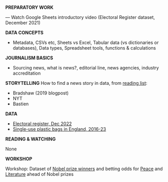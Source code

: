 **PREPARATORY WORK**

— Watch Google Sheets introductory video (Electoral Register dataset, December 2021)

**DATA CONCEPTS**

- Metadata, CSVs etc, Sheets vs Excel, Tabular data (vs dictionaries or databases), Data types, Spreadsheet tools, functions & calculations

**JOURNALISM BASICS**

- Sourcing news, what is news?, editorial line, news agencies, industry accreditation

**STORYTELLING**
How to find a news story in data, from [reading list](https://dj-reading.readthedocs.io/en/latest/#storytelling-with-data):
- Bradshaw (2019 blogpost)
- NYT
- Bastien

**DATA**

- [Electoral register, Dec 2022](https://www.ons.gov.uk/peoplepopulationandcommunity/elections/electoralregistration/datasets/electoralstatisticsforuk)
- [Single-use plastic bags in England, 2016-23](https://www.data.gov.uk/dataset/682843a8-168c-4056-b6fe-741161a39f60/single-use-plastic-carrier-bags-charge-data-for-england)

**READING & WATCHING**

None

<!-- Harford, Tim. "Ponder your personal experience". *How to make the world add up. Ten rules for thinking differently about numbers*. Bridge Street Press, 2020.

[Pilhofer, Aron. Getting started with datajournalism. 2017. 40’ Video](https://www.youtube.com/watch?v=DYzDnufwHNE) -->

**WORKSHOP**

Workshop: Dataset of [Nobel prize winners](https://public.opendatasoft.com/explore/dataset/nobel-prize-laureates/table/?disjunctive.category) and betting odds for [Peace](https://www.nicerodds.co.uk/nobel-peace-prize) and [Literature](https://www.nicerodds.co.uk/nobel-prize-in-literature) ahead of Nobel prizes
